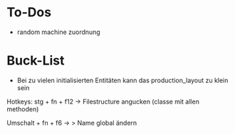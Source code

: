 # To-Dos

- random machine zuordnung

# Buck-List

- Bei zu vielen initialisierten Entitäten kann das production_layout zu klein sein

Hotkeys:
stg + fn + f12 -> Filestructure angucken (classe mit allen methoden)

Umschalt + fn + f6 -> > Name global ändern